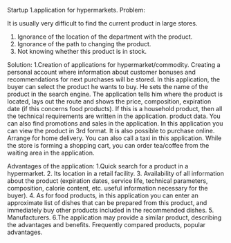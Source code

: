 Startup
1.application for hypermarkets.
Problem:

It is usually very difficult to find the current product in large stores.
1. Ignorance of the location of the department with the product.
2. Ignorance of the path to changing the product.
3. Not knowing whether this product is in stock.

Solution:
1.Creation of applications for hypermarket/commodity.
Creating a personal account where information about customer bonuses and recommendations for next purchases will be stored.
In this application, the buyer can select the product he wants to buy.
He sets the name of the product in the search engine.
The application tells him where the product is located, lays out the route and shows the price, composition, expiration date (if this concerns food products).
If this is a household product, then all the technical requirements are written in the application. product data.
You can also find promotions and sales in the application.
In this application you can view the product in 3rd format.
It is also possible to purchase online.
Arrange for home delivery.
You can also call a taxi in this application.
While the store is forming a shopping cart, you can order tea/coffee from the waiting area in the application.

Advantages of the application:
1.Quick search for a product in a hypermarket.
2. Its location in a retail facility.
3. Availability of all information about the product (expiration dates, service life, technical parameters, composition, calorie content, etc. useful information necessary for the buyer).
4. As for food products, in this application you can enter an approximate list of dishes that can be prepared from this product, and immediately buy other products included in the recommended dishes.
5. Manufacturers.
6.The application may provide a similar product, describing the advantages and benefits. Frequently compared products, popular advantages.

